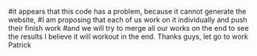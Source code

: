 #it appears that this code has a problem, because it cannot generate the website,
#I am proposing that each of us work on it individually and push their finish work
#and we will try to merge all our works on the end to see the results
I believe it will workout in the end.
Thanks guys, let go to work
Patrick